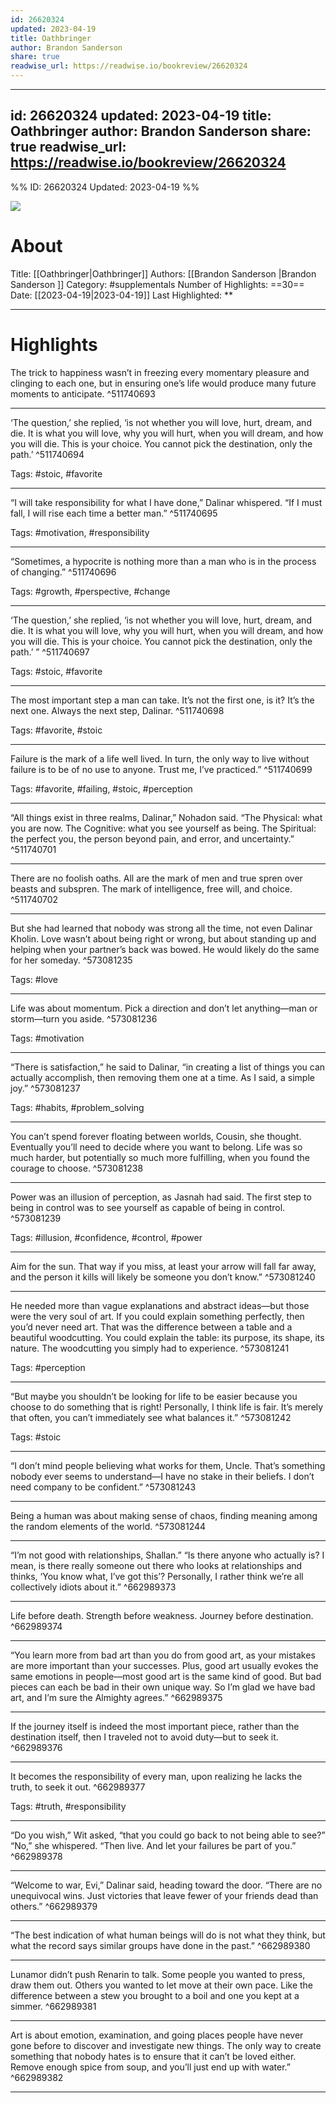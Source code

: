 ```yaml
---
id: 26620324
updated: 2023-04-19
title: Oathbringer
author: Brandon Sanderson
share: true
readwise_url: https://readwise.io/bookreview/26620324
---
```

---
id: 26620324
updated: 2023-04-19
title: Oathbringer
author: Brandon Sanderson 
share: true
readwise_url: https://readwise.io/bookreview/26620324
---

%%
ID: 26620324
Updated: 2023-04-19
%%

![]( https://images-na.ssl-images-amazon.com/images/I/51G3r2QSvoL._SL500_.jpg)

# About
Title: [[Oathbringer|Oathbringer]]
Authors: [[Brandon Sanderson |Brandon Sanderson ]]
Category: #supplementals
Number of Highlights: ==30==
Date: [[2023-04-19|2023-04-19]]
Last Highlighted: **

---

# Highlights

The trick to happiness wasn’t in freezing every momentary pleasure and clinging to each one, but in ensuring one’s life would produce many future moments to anticipate. ^511740693

---
‘The question,’ she replied, ‘is not whether you will love, hurt, dream, and die. It is what you will love, why you will hurt, when you will dream, and how you will die. This is your choice. You cannot pick the destination, only the path.’ ^511740694

Tags: #stoic, #favorite

---
“I will take responsibility for what I have done,” Dalinar whispered. “If I must fall, I will rise each time a better man.” ^511740695

Tags: #motivation, #responsibility

---
“Sometimes, a hypocrite is nothing more than a man who is in the process of changing.” ^511740696

Tags: #growth, #perspective, #change

---
‘The question,’ she replied, ‘is not whether you will love, hurt, dream, and die. It is what you will love, why you will hurt, when you will dream, and how you will die. This is your choice. You cannot pick the destination, only the path.’ ” ^511740697

Tags: #stoic, #favorite

---
The most important step a man can take. It’s not the first one, is it? It’s the next one. Always the next step, Dalinar. ^511740698

Tags: #favorite, #stoic

---
Failure is the mark of a life well lived. In turn, the only way to live without failure is to be of no use to anyone. Trust me, I’ve practiced.” ^511740699

Tags: #favorite, #failing, #stoic, #perception

---
“All things exist in three realms, Dalinar,” Nohadon said. “The Physical: what you are now. The Cognitive: what you see yourself as being. The Spiritual: the perfect you, the person beyond pain, and error, and uncertainty.” ^511740701

---
There are no foolish oaths. All are the mark of men and true spren over beasts and subspren. The mark of intelligence, free will, and choice. ^511740702

---
But she had learned that nobody was strong all the time, not even Dalinar Kholin. Love wasn’t about being right or wrong, but about standing up and helping when your partner’s back was bowed. He would likely do the same for her someday. ^573081235

Tags: #love

---
Life was about momentum. Pick a direction and don’t let anything—man or storm—turn you aside. ^573081236

Tags: #motivation

---
“There is satisfaction,” he said to Dalinar, “in creating a list of things you can actually accomplish, then removing them one at a time. As I said, a simple joy.” ^573081237

Tags: #habits, #problem_solving

---
You can’t spend forever floating between worlds, Cousin, she thought. Eventually you’ll need to decide where you want to belong. Life was so much harder, but potentially so much more fulfilling, when you found the courage to choose. ^573081238

---
Power was an illusion of perception, as Jasnah had said. The first step to being in control was to see yourself as capable of being in control. ^573081239

Tags: #illusion, #confidence, #control, #power

---
Aim for the sun. That way if you miss, at least your arrow will fall far away, and the person it kills will likely be someone you don’t know.” ^573081240

---
He needed more than vague explanations and abstract ideas—but those were the very soul of art. If you could explain something perfectly, then you’d never need art. That was the difference between a table and a beautiful woodcutting. You could explain the table: its purpose, its shape, its nature. The woodcutting you simply had to experience. ^573081241

Tags: #perception

---
“But maybe you shouldn’t be looking for life to be easier because you choose to do something that is right! Personally, I think life is fair. It’s merely that often, you can’t immediately see what balances it.” ^573081242

Tags: #stoic

---
“I don’t mind people believing what works for them, Uncle. That’s something nobody ever seems to understand—I have no stake in their beliefs. I don’t need company to be confident.” ^573081243

---
Being a human was about making sense of chaos, finding meaning among the random elements of the world. ^573081244

---
“I’m not good with relationships, Shallan.” “Is there anyone who actually is? I mean, is there really someone out there who looks at relationships and thinks, ‘You know what, I’ve got this’? Personally, I rather think we’re all collectively idiots about it.” ^662989373

---
Life before death. Strength before weakness. Journey before destination. ^662989374

---
“You learn more from bad art than you do from good art, as your mistakes are more important than your successes. Plus, good art usually evokes the same emotions in people—most good art is the same kind of good. But bad pieces can each be bad in their own unique way. So I’m glad we have bad art, and I’m sure the Almighty agrees.” ^662989375

---
If the journey itself is indeed the most important piece, rather than the destination itself, then I traveled not to avoid duty—but to seek it. ^662989376

---
It becomes the responsibility of every man, upon realizing he lacks the truth, to seek it out. ^662989377

Tags: #truth, #responsibility

---
“Do you wish,” Wit asked, “that you could go back to not being able to see?” “No,” she whispered. “Then live. And let your failures be part of you.” ^662989378

---
“Welcome to war, Evi,” Dalinar said, heading toward the door. “There are no unequivocal wins. Just victories that leave fewer of your friends dead than others.” ^662989379

---
“The best indication of what human beings will do is not what they think, but what the record says similar groups have done in the past.” ^662989380

---
Lunamor didn’t push Renarin to talk. Some people you wanted to press, draw them out. Others you wanted to let move at their own pace. Like the difference between a stew you brought to a boil and one you kept at a simmer. ^662989381

---
Art is about emotion, examination, and going places people have never gone before to discover and investigate new things. The only way to create something that nobody hates is to ensure that it can’t be loved either. Remove enough spice from soup, and you’ll just end up with water.” ^662989382

---